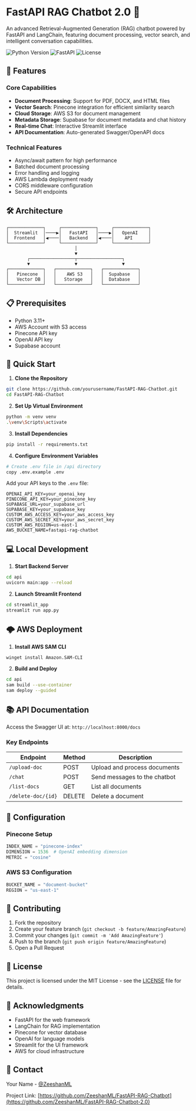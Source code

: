 # FastAPI RAG Chatbot 2.0 🤖

An advanced Retrieval-Augmented Generation (RAG) chatbot powered by FastAPI and LangChain, featuring document processing, vector search, and intelligent conversation capabilities.

![Python Version](https://img.shields.io/badge/python-3.11-blue.svg)
![FastAPI](https://img.shields.io/badge/FastAPI-0.109.2-green.svg)
![License](https://img.shields.io/badge/license-MIT-blue.svg)

## 🌟 Features

### Core Capabilities
- **Document Processing**: Support for PDF, DOCX, and HTML files
- **Vector Search**: Pinecone integration for efficient similarity search
- **Cloud Storage**: AWS S3 for document management
- **Metadata Storage**: Supabase for document metadata and chat history
- **Real-time Chat**: Interactive Streamlit interface
- **API Documentation**: Auto-generated Swagger/OpenAPI docs

### Technical Features
- Async/await pattern for high performance
- Batched document processing
- Error handling and logging
- AWS Lambda deployment ready
- CORS middleware configuration
- Secure API endpoints

## 🛠️ Architecture

```plaintext
┌─────────────┐     ┌─────────────┐     ┌─────────────┐
│  Streamlit  │────▶│   FastAPI   │────▶│   OpenAI    │
│  Frontend   │◀────│   Backend   │◀────│    API      │
└─────────────┘     └─────────────┘     └─────────────┘
                          │
                          ▼
        ┌─────────────────┬─────────────────┐
        ▼                 ▼                 ▼
┌─────────────┐   ┌─────────────┐   ┌─────────────┐
│   Pinecone  │   │    AWS S3   │   │  Supabase   │
│   Vector DB │   │   Storage   │   │  Database   │
└─────────────┘   └─────────────┘   └─────────────┘
```

## 📋 Prerequisites

- Python 3.11+
- AWS Account with S3 access
- Pinecone API key
- OpenAI API key
- Supabase account


## 🚀 Quick Start

1. **Clone the Repository**
```bash
git clone https://github.com/yourusername/FastAPI-RAG-Chatbot.git
cd FastAPI-RAG-Chatbot
```

2. **Set Up Virtual Environment**
```bash
python -m venv venv
.\venv\Scripts\activate
```

3. **Install Dependencies**
```bash
pip install -r requirements.txt
```

4. **Configure Environment Variables**
```bash
# Create .env file in /api directory
copy .env.example .env
```

Add your API keys to the `.env` file:
```plaintext
OPENAI_API_KEY=your_openai_key
PINECONE_API_KEY=your_pinecone_key
SUPABASE_URL=your_supabase_url
SUPABASE_KEY=your_supabase_key
CUSTOM_AWS_ACCESS_KEY=your_aws_access_key
CUSTOM_AWS_SECRET_KEY=your_aws_secret_key
CUSTOM_AWS_REGION=us-east-1
AWS_BUCKET_NAME=fastapi-rag-chatbot
```

## 💻 Local Development

1. **Start Backend Server**
```bash
cd api
uvicorn main:app --reload
```

2. **Launch Streamlit Frontend**
```bash
cd streamlit_app
streamlit run app.py
```

## 🌩️ AWS Deployment

1. **Install AWS SAM CLI**
```bash
winget install Amazon.SAM-CLI
```

2. **Build and Deploy**
```bash
cd api
sam build --use-container
sam deploy --guided
```

## 📚 API Documentation

Access the Swagger UI at: `http://localhost:8000/docs`

### Key Endpoints

| Endpoint | Method | Description |
|----------|---------|-------------|
| `/upload-doc` | POST | Upload and process documents |
| `/chat` | POST | Send messages to the chatbot |
| `/list-docs` | GET | List all documents |
| `/delete-doc/{id}` | DELETE | Delete a document |

## 🔧 Configuration

### Pinecone Setup
```python
INDEX_NAME = "pinecone-index"
DIMENSION = 1536  # OpenAI embedding dimension
METRIC = "cosine"
```

### AWS S3 Configuration
```python
BUCKET_NAME = "document-bucket"
REGION = "us-east-1"
```


## 🤝 Contributing

1. Fork the repository
2. Create your feature branch (`git checkout -b feature/AmazingFeature`)
3. Commit your changes (`git commit -m 'Add AmazingFeature'`)
4. Push to the branch (`git push origin feature/AmazingFeature`)
5. Open a Pull Request

## 📝 License

This project is licensed under the MIT License - see the [LICENSE](LICENSE) file for details.

## 🙏 Acknowledgments

- FastAPI for the web framework
- LangChain for RAG implementation
- Pinecone for vector database
- OpenAI for language models
- Streamlit for the UI framework
- AWS for cloud infrastructure

## 📧 Contact

Your Name - [@ZeeshanML](https://github.com/ZeeshanML)

Project Link: [https://github.com/ZeeshanML/FastAPI-RAG-Chatbot](https://github.com/ZeeshanML/FastAPI-RAG-Chatbot-2.0)

